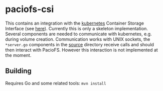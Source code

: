 # paciofs-csi
This contains an integration with the [kubernetes](https://kubernetes.io) Container Storage Interface (see [here](https://kubernetes.io/blog/2019/01/15/container-storage-interface-ga/)).
Currently this is only a skeleton implementation.
Several components are needed to communicate with kubernetes, e.g. during volume creation.
Communication works with UNIX sockets, the `*server.go` components in the [source](./src/github.com/paciofs/paciofs/paciofs-csi/pfs) directory receive calls and should then interact with PacioFS.
However this interaction is not implemented at the moment.

## Building
Requires Go and some related tools:
`mvn install`
